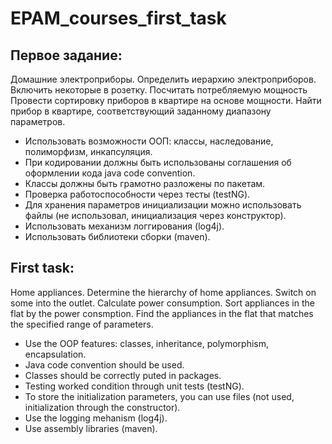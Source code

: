 # EPAM_courses_first_task

## Первое задание:
Домашние электроприборы. Определить иерархию электроприборов. Включить некоторые в розетку. Посчитать потребляемую мощность Провести сортировку приборов в квартире на основе мощности. Найти прибор в квартире, соответствующий заданному диапазону параметров.
- Использовать возможности ООП: классы, наследование, полиморфизм, инкапсуляция.
- При кодировании должны быть использованы соглашения об оформлении кода java code convention.
- Классы должны быть грамотно разложены по пакетам.
- Проверка работоспособности через тесты (testNG).
- Для хранения параметров инициализации можно использовать файлы (не использовал, инициализация через конструктор).
- Использовать механизм логгирования (log4j).
- Использовать библиотеки сборки (maven).

## First task:
Home appliances. Determine the hierarchy of home appliances. Switch on some into the outlet. Calculate power consumption. Sort appliances in the flat by the power consmption. Find the appliances in the flat that matches the specified range of parameters.
- Use the OOP features: classes, inheritance, polymorphism, encapsulation.
- Java code convention should be used.
- Classes should be correctly puted in packages.
- Testing worked condition through unit tests (testNG).
- To store the initialization parameters, you can use files (not used, initialization through the constructor).
- Use the logging mehanism (log4j).
- Use assembly libraries (maven).
